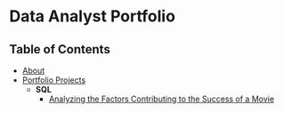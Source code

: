 # Data Analyst Portfolio

## Table of Contents
- [About](#about)
- [Portfolio Projects](#portfolio-projects)
  - **SQL**
    - [Analyzing the Factors Contributing to the Success of a Movie](#analyzing-the-factors-contributing-to-the-success-of-a-movie)


